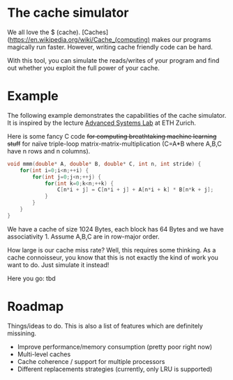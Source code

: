 # The cache simulator
We all love the $ (cache). [Caches](https://en.wikipedia.org/wiki/Cache_(computing) makes our programs magically run faster. 
However, writing cache friendly code can be hard.

With this tool, you can simulate the reads/writes of your program and find out whether you exploit the full power of your cache.

# Example
The following example demonstrates the capabilities of the cache simulator. 
It is inspired by the lecture [Advanced Systems Lab](https://acl.inf.ethz.ch/teaching/fastcode/) at ETH Zurich.

Here is some fancy C code ~~for computing breathtaking machine learning stuff~~ for naïve triple-loop matrix-matrix-multiplication 
(C=A*B where A,B,C have n rows and n columns).
```c
void mmm(double* A, double* B, double* C, int n, int stride) {
    for(int i=0;i<n;++i) {
        for(int j=0;j<n;++j) {
            for(int k=0;k<n;++k) {
                C[n*i + j] = C[n*i + j] + A[n*i + k] * B[n*k + j];
            }
        }
    }
}
```
We have a cache of size 1024 Bytes, each block has 64 Bytes and we have associativity 1. Assume A,B,C are in row-major order.

How large is our cache miss rate? Well, this requires some thinking. As a cache connoisseur, you know that this is
not exactly the kind of work you want to do. Just simulate it instead!

Here you go:
tbd


# Roadmap
Things/ideas to do. This is also a list of features which are definitely missining.

* Improve performance/memory consumption (pretty poor right now)
* Multi-level caches
* Cache coherence / support for multiple processors
* Different replacements strategies (currently, only LRU is supported)